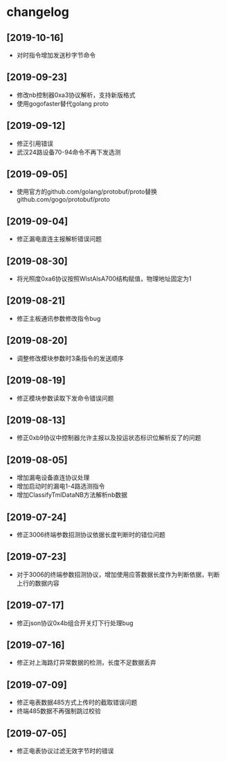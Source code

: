 # changelog

## [2019-10-16]

- 对时指令增加发送秒字节命令

## [2019-09-23]

- 修改nb控制器0xa3协议解析，支持新版格式
- 使用gogofaster替代golang proto

## [2019-09-12]

- 修正引用错误
- 武汉24路设备70-94命令不再下发选测

## [2019-09-05]

- 使用官方的github.com/golang/protobuf/proto替换github.com/gogo/protobuf/proto

## [2019-09-04]

- 修正漏电直连主报解析错误问题

## [2019-08-30]

- 将光照度0xa6协议按照WlstAlsA700结构赋值，物理地址固定为1

## [2019-08-21]

- 修正主板通讯参数修改指令bug

## [2019-08-20]

- 调整修改模块参数时3条指令的发送顺序

## [2019-08-19]

- 修正模块参数读取下发命令错误问题

## [2019-08-13]

- 修正0xb9协议中控制器允许主报以及投运状态标识位解析反了的问题

## [2019-08-05]

- 增加漏电设备直连协议处理
- 增加启动时的漏电1-4路选测指令
- 增加ClassifyTmlDataNB方法解析nb数据

## [2019-07-24]

- 修正3006终端参数招测协议依据长度判断时的错位问题

## [2019-07-23]

- 对于3006的终端参数招测协议，增加使用应答数据长度作为判断依据，判断上行的数据内容

## [2019-07-17]

- 修正json协议0x4b组合开关灯下行处理bug

## [2019-07-16]

- 修正对上海路灯异常数据的检测，长度不足数据丢弃

## [2019-07-09]

- 修正电表数据485方式上传时的截取错误问题
- 终端485数据不再强制跳过校验

## [2019-07-05]

- 修正电表协议过滤无效字节时的错误
